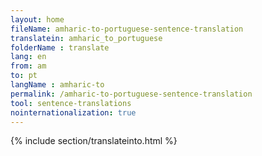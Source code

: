 ```yaml
---
layout: home
fileName: amharic-to-portuguese-sentence-translation
translatein: amharic_to_portuguese
folderName : translate
lang: en
from: am
to: pt
langName : amharic-to
permalink: /amharic-to-portuguese-sentence-translation
tool: sentence-translations
nointernationalization: true
---
```

{% include section/translateinto.html %}
